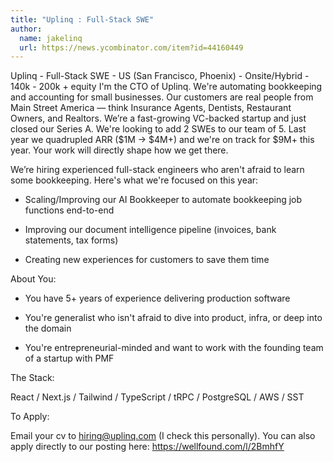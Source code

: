 ```yaml
---
title: "Uplinq : Full-Stack SWE"
author:
  name: jakelinq
  url: https://news.ycombinator.com/item?id=44160449
---
```


<JobNavigation />

Uplinq - Full-Stack SWE - US (San Francisco, Phoenix) - Onsite&#x2F;Hybrid - 140k - 200k + equity
I&#x27;m the CTO of Uplinq. We&#x27;re automating bookkeeping and accounting for small businesses. Our customers are real people from Main Street America — think Insurance Agents, Dentists, Restaurant Owners, and Realtors. We’re a fast-growing VC-backed startup and just closed our Series A. We&#x27;re looking to add 2 SWEs to our team of 5. Last year we quadrupled ARR ($1M → $4M+) and we&#x27;re on track for $9M+ this year. Your work will directly shape how we get there.

We’re hiring experienced full-stack engineers who aren&#x27;t afraid to learn some bookkeeping. Here&#x27;s what we&#x27;re focused on this year:

- Scaling&#x2F;Improving our AI Bookkeeper to automate bookkeeping job functions end-to-end

- Improving our document intelligence pipeline (invoices, bank statements, tax forms)

- Creating new experiences for customers to save them time

About You:

- You have 5+ years of experience delivering production software

- You&#x27;re generalist who isn&#x27;t afraid to dive into product, infra, or deep into the domain

- You&#x27;re entrepreneurial-minded and want to work with the founding team of a startup with PMF

The Stack:

React &#x2F; Next.js &#x2F; Tailwind &#x2F; TypeScript &#x2F; tRPC &#x2F; PostgreSQL &#x2F; AWS &#x2F; SST

To Apply:

Email your cv to hiring@uplinq.com (I check this personally). You can also apply directly to our posting here: <a href="https:&#x2F;&#x2F;wellfound.com&#x2F;l&#x2F;2BmhfY" rel="nofollow">https:&#x2F;&#x2F;wellfound.com&#x2F;l&#x2F;2BmhfY</a>
<JobApplication />
